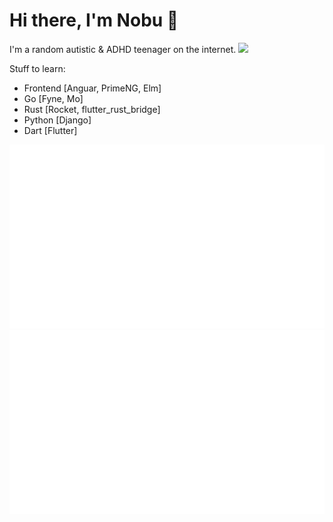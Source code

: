 # Hi there, I'm Nobu 👋

I'm a random autistic & ADHD teenager on the internet. <img src="https://user-images.githubusercontent.com/60306074/160750010-f3fe0b78-0090-4f61-be39-9a9ba9f29b3a.gif" width="45"> 
<be>

<!--

Project ideas
 - https://github.com/adam-mcdaniel/rsa
 - https://github.com/adam-mcdaniel/vpn
 - Rapid note-taking app, like how I write notes
-->

Stuff to learn:
 - Frontend [Anguar, PrimeNG, Elm]
 - Go       [Fyne, Mo]
 - Rust     [Rocket, flutter_rust_bridge]
 - Python   [Django]
 - Dart     [Flutter]



<!--
```python
favorite = {
    "programming languages": [
        "Rust",  # Just the best language so far
        "Python" # Easier to write && easier to prototype
    ],
    "books": [
        "Moribito: Guardian of the Spirit",
        "Bomb",
        "From the New World",
    ],
    "sweets": [
        "Senbei",           # Soy sauce 
        "Black bean mochi", # More beans
        "Zenzai",           # I like it more watery
        "Mille crêpe",      # More whipped cream
        "Egg custard bun",  # As much custard as possible
        "Chè đậu ván",      # Less sweet to taste more of the beans
        "Baklava",          # I like pistachio ones
    ],
    "composers": [
        "Johann S. Bach",   # Soothes my mind
        "Joseph Haydn",     # Overwelms me (in a good way)
        "Ayase",            # Awesome lyrics
        "Joe Hisaishi",     # Sets my mood for the day
        "Ryuichi Sakamoto", # Merry Christmas Mr. Lawrence
    ],
    "singers": [
        "Frank Sinatra",
        "Laufey",         
        "Mika Nakashima", 
        "Adele" 
    ],
    "scales": ["B-flat major", "F-sharp minor"],
    "colors": ["Black", "White", "Gray"],
    "J-pop idols": [
        "The Checkers",     # Weird hair of Fumiya Fujii
        "Akina Nakamori",   # Best overall in the 80s
        "Chisato Moritaka", # Best style in the 80s && 90s
    ],
    "K-pop idols": {
        "IVE": [
            "Gaeul",       # Short hair
            "Yujin",       # Tall & Short hair
        ],       
        "Twice": "Mina",   # Stunning
        "BTS": "Jungkook", # Muscular
    }
}
```
-->
<div align="center">


<!-- https://github.community/t/support-theme-context-for-images-in-light-vs-dark-mode/147981/84 -->

<a href="https://github.com/bichanna/github-stats#gh-dark-mode-only">
<img src="https://github.com/bichanna/github-stats/blob/master/generated/overview.svg#gh-dark-mode-only" />
<img src="https://github.com/bichanna/github-stats/blob/master/generated/languages.svg#gh-dark-mode-only" />
</a>

</div>



